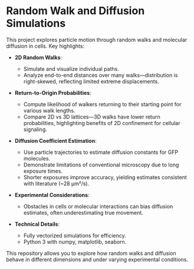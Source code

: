 # Random Walk and Diffusion Simulations  

This project explores particle motion through random walks and molecular diffusion in cells. Key highlights:

- **2D Random Walks**:  
  - Simulate and visualize individual paths.  
  - Analyze end-to-end distances over many walks—distribution is right-skewed, reflecting limited extreme displacements.  

- **Return-to-Origin Probabilities**:  
  - Compute likelihood of walkers returning to their starting point for various walk lengths.  
  - Compare 2D vs 3D lattices—3D walks have lower return probabilities, highlighting benefits of 2D confinement for cellular signaling.  

- **Diffusion Coefficient Estimation**:  
  - Use particle trajectories to estimate diffusion constants for GFP molecules.  
  - Demonstrate limitations of conventional microscopy due to long exposure times.  
  - Shorter exposures improve accuracy, yielding estimates consistent with literature (~28 µm²/s).  

- **Experimental Considerations**:  
  - Obstacles in cells or molecular interactions can bias diffusion estimates, often underestimating true movement.  

- **Technical Details**:  
  - Fully vectorized simulations for efficiency.  
  - Python 3 with numpy, matplotlib, seaborn.  

This repository allows you to explore how random walks and diffusion behave in different dimensions and under varying experimental conditions.
